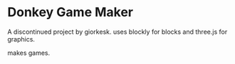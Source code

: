 # Donkey Game Maker
A discontinued project by giorkesk.
uses blockly for blocks and three.js for graphics.

makes games.
